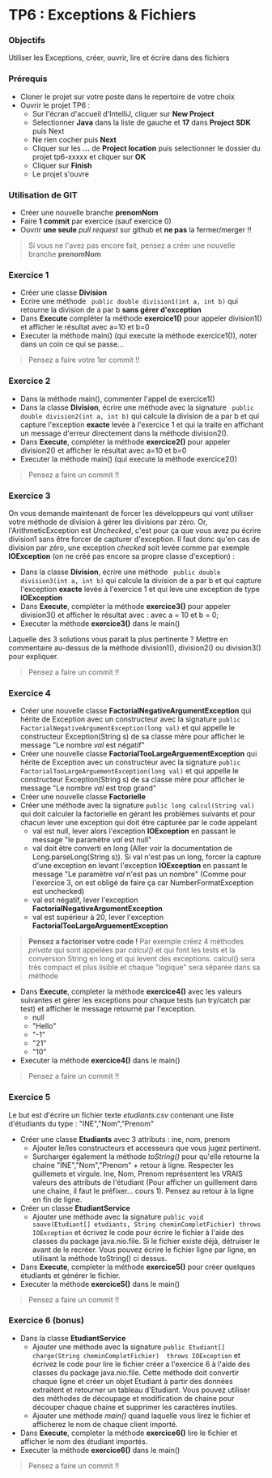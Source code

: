 # TP6 : Exceptions & Fichiers

### Objectifs
Utiliser les Exceptions, créer, ouvrir, lire et écrire dans des fichiers

### Prérequis
- Cloner le projet sur votre poste dans le repertoire de votre choix
- Ouvrir le projet TP6 :
    - Sur l'écran d'accueil d'IntelliJ, cliquer sur **New Project**
    - Selectionner **Java** dans la liste de gauche et **17** dans **Project SDK** puis Next
    - Ne rien cocher puis **Next**
    - Cliquer sur les **...** de **Project location** puis selectionner le dossier du projet tp6-xxxxx et cliquer sur **OK**
    - Cliquer sur **Finish**
    - Le projet s'ouvre

### Utilisation de GIT

- Créer une nouvelle branche **prenomNom**
- Faire **1 commit** par exercice (sauf exercice 0)
- Ouvrir **une seule** *pull request* sur github et **ne pas** la fermer/merger !!


> Si vous ne l'avez pas encore fait, pensez a créer une nouvelle branche **prenomNom**

### Exercice 1

- Créer une  classe **Division**
- Ecrire une méthode ``` public double division1(int a, int b)``` qui retourne la division de a par b **sans gérer d'exception** 
- Dans **Execute** compléter la méthode **exercice1()** pour appeler division1() et afficher le résultat avec a=10 et b=0
- Executer la méthode main() (qui execute la méthode exercice1()), noter dans un coin ce qui se passe...

> Pensez a faire votre 1er commit !!  

### Exercice 2
- Dans la méthode main(), commenter l'appel de exercice1()
- Dans la classe **Division**, écrire une méthode avec la signature ``` public double division2(int a, int b)``` qui calcule la division de a par b et qui capture l'exception **exacte** levée à l'exercice 1 et qui la traite en affichant un message d'erreur directement dans la méthode division2().
- Dans **Execute**, compléter la méthode **exercice2()** pour appeler division2() et afficher le résultat avec a=10 et b=0
- Executer la méthode main() (qui execute la méthode exercice2())

> Pensez a faire un commit !!

### Exercice 3

On vous demande maintenant de forcer les développeurs qui vont utiliser votre méthode de division à gérer les divisions par zéro. 
Or, l'ArithmeticException est *Unchecked*, c'est pour ça que vous avez pu écrire division1 sans être forcer de capturer d'exception. 
Il faut donc qu'en cas de division par zéro, une exception *checked* soit levée comme par exemple **IOException** (on ne créé pas encore sa propre classe d'exception) : 

- Dans la classe **Division**, écrire une méthode ``` public double division3(int a, int b)``` qui calcule la division de a par b et qui capture l'exception **exacte** levée à l'exercice 1 et qui leve une exception de type **IOException** 
- Dans **Execute**, compléter la méthode **exercice3()** pour appeler division3() et afficher le résultat avec : avec a = 10 et b = 0;
- Executer la méthode **exercice3()** dans le main()

Laquelle des 3 solutions vous parait la plus pertinente ? Mettre en commentaire au-dessus de la méthode division1(), division2() ou division3() pour expliquer.

> Pensez a faire un commit !!

### Exercice 4

- Créer une nouvelle classe **FactorialNegativeArgumentException** qui hérite de Exception avec un constructeur avec la signature ```public FactorialNegativeArgumentException(long val)```  et qui appelle le constructeur Exception(String s) de sa classe mère pour afficher le message "Le nombre *val* est négatif"
- Créer une nouvelle classe **FactorialTooLargeArguementException** qui hérite de Exception avec un constructeur avec la signature ```public FactorialTooLargeArguementException(long val)```  et qui appelle le constructeur Exception(String s) de sa classe mère pour afficher le message "Le nombre *val* est trop grand"
- Créer une nouvelle classe **Factorielle**
- Créer une méthode avec la signature ```public long calcul(String val)``` qui doit calculer la factorielle en gérant les problèmes suivants et pour chacun lever une exception qui doit être capturée par le code appelant
	- val est null, lever alors l'exception **IOException** en passant le message "le paramètre *val* est null"
	- val doit être converti en long (Aller voir la documentation de Long.parseLong(String s)). Si val n'est pas un long, forcer la capture d'une exception en  levant l'exception **IOException** en passant le message "Le paramètre *val* n'est pas un nombre" (Comme  pour l'exercice 3, on est obligé de faire ça car NumberFormatException est unchecked)
	- val est négatif, lever l'exception **FactorialNegativeArgumentException**
	- val est supérieur à 20, lever l'exception **FactorialTooLargeArguementException**

> **Pensez a factoriser votre code !** Par exemple créez 4 méthodes *private* qui sont appelées par *calcul()* et qui font les tests et la conversion String en long et qui levent des exceptions. calcul() sera très compact et plus lisible et chaque "logique" sera séparée dans sa méthode

- Dans **Execute**, completer la méthode **exercice4()** avec les valeurs suivantes et gérer les exceptions pour chaque tests (un try/catch par test) et afficher le message retourné par l'exception.
	- null
	- "Hello"
	- "-1"
	- "21"
	- "10"
- Executer la méthode **exercice4()** dans le main()

> Pensez a faire un commit !!

### Exercice 5

Le but est d'écrire un fichier texte *etudiants.csv* contenant une liste d'étudiants du type : "INE","Nom","Prenom"

- Créer une classe **Etudiants** avec 3 attributs : ine, nom, prenom 
  - Ajouter le/les constructeurs et accesseurs que vous jugez pertinent. 
  - Surcharger également la méthode *toString()* pour qu'elle retourne la chaine "INE","Nom","Prenom"  + retour à ligne. Respecter les guillemets et virgule. Ine, Nom, Prenom représentent les VRAIS valeurs des attributs de l'étudiant (Pour afficher un guillement dans une chaine, il faut le préfixer... cours 1). Pensez au retour à la ligne en fin de ligne.
- Créer un classe **EtudiantService**
  - Ajouter une méthode avec la signature ```public void sauve(Etudiant[] etudiants, String cheminCompletFichier) throws IOException``` et écrivez le code pour écrire le fichier à l'aide des classes du package java.nio.file. Si le fichier existe déjà, détruiser le avant de le recréer. Vous pouvez écrire le fichier ligne par ligne, en utilisant la méthode toString() ci dessus.
- Dans **Execute**, completer la méthode **exercice5()** pour créer quelques étudiants et générer le fichier. 
- Executer la méthode **exercice5()** dans le main()

> Pensez a faire un commit !!

### Exercice 6 (bonus)
- Dans la classe **EtudiantService**
	- Ajouter une méthode avec la signature ```public Etudiant[] charge(String cheminCompletFichier)  throws IOException```  et écrivez le code pour lire le fichier créer a l'exercice 6 à l'aide des classes du package java.nio.file. Cette méthode doit convertir chaque ligne et créer un objet Etudiant à partir des données extraitent et retourner un tableau d'Etudiant. Vous pouvez utiliser des méthodes de découpage et modification de chaine pour découper chaque chaine et supprimer les caractères inutiles.
	- Ajouter une méthode *main()* quand laquelle vous lirez le fichier et afficherez le nom de chaque client importé.
- Dans **Execute**, completer la méthode **exercice6()** lire le fichier et afficher le nom des étudiant importés. 
- Executer la méthode **exercice6()** dans le main()

> Pensez a faire un commit !!

